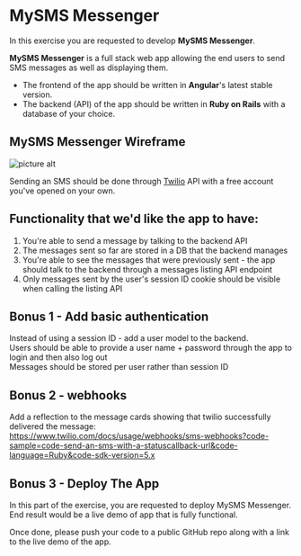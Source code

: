 # MySMS Messenger

In this exercise you are requested to develop **MySMS Messenger**.

**MySMS Messenger** is a full stack web app allowing the end users to send SMS messages as well as displaying them.  

- The frontend of the app should be written in **Angular**'s latest stable version.  
- The backend (API) of the app should be written in **Ruby on Rails** with a database of your choice.


## MySMS Messenger Wireframe
![picture alt](https://s3.us-west-2.amazonaws.com/assets.cityhive.net/MySMS-Messenger/mysmsmessengerwireframe.png "MySMS Messenger Wireframe")

Sending an SMS should be done through [Twilio](https://twilio.com/ "Twilio") API with a free account you've opened on your own.  


## Functionality that we'd like the app to have:

1. You're able to send a message by talking to the backend API
2. The messages sent so far are stored in a DB that the backend manages
3. You're able to see the messages that were previously sent - the app should talk to the backend through a messages listing API endpoint
4. Only messages sent by the user's session ID cookie should be visible when calling the listing API

## Bonus 1 - Add basic authentication

Instead of using a session ID - add a user model to the backend.  
Users should be able to provide a user name + password through the app to login and then also log out  
Messages should be stored per user rather than session ID

## Bonus 2 - webhooks

Add a reflection to the message cards showing that twilio successfully delivered the message:  
https://www.twilio.com/docs/usage/webhooks/sms-webhooks?code-sample=code-send-an-sms-with-a-statuscallback-url&code-language=Ruby&code-sdk-version=5.x

## Bonus 3 - Deploy The App

In this part of the exercise, you are requested to deploy MySMS Messenger.  
End result would be a live demo of app that is fully functional.


Once done, please push your code to a public GitHub repo along with a link to the live demo of the app.  
